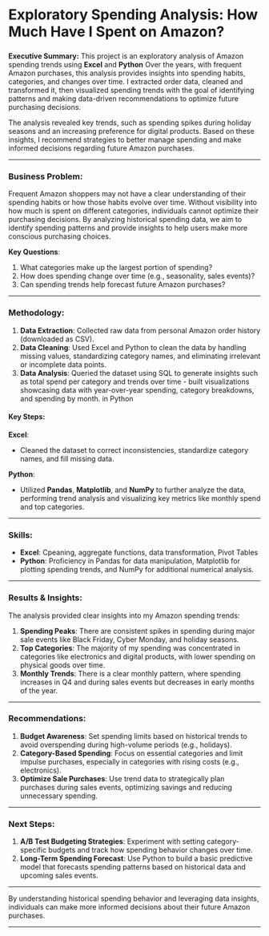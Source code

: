 # **Exploratory Spending Analysis: How Much Have I Spent on Amazon?**

### 

**Executive Summary:**
This project is an exploratory analysis of Amazon spending trends using **Excel** and **Python** Over the years, with frequent Amazon purchases, this analysis provides insights into spending habits, categories, and changes over time. I extracted order data, cleaned and transformed it, then visualized spending trends with the goal of identifying patterns and making data-driven recommendations to optimize future purchasing decisions.

The analysis revealed key trends, such as spending spikes during holiday seasons and an increasing preference for digital products. Based on these insights, I recommend strategies to better manage spending and make informed decisions regarding future Amazon purchases.

---

### **Business Problem:**
Frequent Amazon shoppers may not have a clear understanding of their spending habits or how those habits evolve over time. Without visibility into how much is spent on different categories, individuals cannot optimize their purchasing decisions. By analyzing historical spending data, we aim to identify spending patterns and provide insights to help users make more conscious purchasing choices.

**Key Questions**:
1. What categories make up the largest portion of spending?
2. How does spending change over time (e.g., seasonality, sales events)?
3. Can spending trends help forecast future Amazon purchases?

---

### **Methodology:**
1. **Data Extraction**: Collected raw data from personal Amazon order history (downloaded as CSV).
2. **Data Cleaning**: Used Excel and Python to clean the data by handling missing values, standardizing category names, and eliminating irrelevant or incomplete data points.
3. **Data Analysis**: Queried the dataset using SQL to generate insights such as total spend per category and trends over time - built visualizations showcasing data with year-over-year spending, category breakdowns, and spending by month. in Python

#### **Key Steps**:
**Excel**:
   - Cleaned the dataset to correct inconsistencies, standardize category names, and fill missing data.

**Python**:
   - Utilized **Pandas**, **Matplotlib**, and **NumPy** to further analyze the data, performing trend analysis and visualizing key metrics like monthly spend and top categories.

---

### **Skills**:
- **Excel**: Cpeaning, aggregate functions, data transformation, Pivot Tables
- **Python**: Proficiency in Pandas for data manipulation, Matplotlib for plotting spending trends, and NumPy for additional numerical analysis.

---

### **Results & Insights**:
The analysis provided clear insights into my Amazon spending trends:

1. **Spending Peaks**: There are consistent spikes in spending during major sale events like Black Friday, Cyber Monday, and holiday seasons.
2. **Top Categories**: The majority of my spending was concentrated in categories like electronics and digital products, with lower spending on physical goods over time.
3. **Monthly Trends**: There is a clear monthly pattern, where spending increases in Q4 and during sales events but decreases in early months of the year.

---

### **Recommendations**:
1. **Budget Awareness**: Set spending limits based on historical trends to avoid overspending during high-volume periods (e.g., holidays).
2. **Category-Based Spending**: Focus on essential categories and limit impulse purchases, especially in categories with rising costs (e.g., electronics).
3. **Optimize Sale Purchases**: Use trend data to strategically plan purchases during sales events, optimizing savings and reducing unnecessary spending.

---

### **Next Steps**:
1. **A/B Test Budgeting Strategies**: Experiment with setting category-specific budgets and track how spending behavior changes over time.
2. **Long-Term Spending Forecast**: Use Python to build a basic predictive model that forecasts spending patterns based on historical data and upcoming sales events.

---

By understanding historical spending behavior and leveraging data insights, individuals can make more informed decisions about their future Amazon purchases.

---







